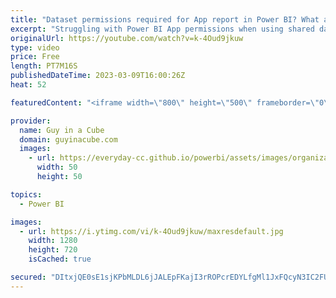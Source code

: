 ```yaml
---
title: "Dataset permissions required for App report in Power BI? What am I missing??? (Re-Upload)"
excerpt: "Struggling with Power BI App permissions when using shared datasets? Adam looks at how this works. Even for PRO users!!!  Composit model permission blog (Older information): https://powerbi.microsoft.com/en-us/blog/update-to-required-permissions-when-using-composite-models-on-a-power-bi-dataset/  📢"
originalUrl: https://youtube.com/watch?v=k-4Oud9jkuw
type: video
price: Free
length: PT7M16S
publishedDateTime: 2023-03-09T16:00:26Z
heat: 52

featuredContent: "<iframe width=\"800\" height=\"500\" frameborder=\"0\" src=\"https://www.youtube.com/embed/k-4Oud9jkuw\" allow=\"accelerometer; autoplay; encrypted-media; gyroscope; picture-in-picture\" allowfullscreen></iframe>"

provider:
  name: Guy in a Cube
  domain: guyinacube.com
  images:
    - url: https://everyday-cc.github.io/powerbi/assets/images/organizations/guyinacube.com-50x50.jpg
      width: 50
      height: 50

topics:
  - Power BI

images:
  - url: https://i.ytimg.com/vi/k-4Oud9jkuw/maxresdefault.jpg
    width: 1280
    height: 720
    isCached: true

secured: "DItxjQE0sE1sjKPbMLDL6jJALEpFKajI3rROPcrEDYLfgMl1JxFQcyN3IC2FUPPEXzStYb/IIyXjTPbUywZiGc72Zgoswgu15WrTepwTHWVNkJ/mBNe0L96WxUMyHaYvwqdrykXKVmMopCC4n3j8UCXsu4XAri/4l7nI2YtI094wl/eFepk17934655DiOmumF9GZPzQgSaCl1xt//qw7+svdpHaEF8EQWAkG2UbU+5bGwAo9liWxRkYPMObSD+67SwzV7zBoAekgG0LszWrZmI/Dj1nGYIMDX1Lv8KIGmLI9lTQRudMaR26E/MDVAoPp2/GmYpiCOBuEWWPI0HGT2YcltasrPFlp+3aAcNa3uzqD4fNISIsM+fdcjbamWPq7DFlDVwfxSF68KO3kKRkin8mS3S5XX09iJwN4i63ABY=;SHsQe0QnO9dN3/45VV5S8g=="
---
```


